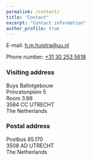 ```yaml
---
permalink: /contact/
title: "Contact"
excerpt: "Contact information"
author_profile: true
---
```


E-mail: [h.m.huistra@uu.nl](mailto:h.m.huistra@uu.nl)

Phone number: [+31 30 253 5618](tel:+31302535618)

### Visiting address

Buys Ballotgebouw  
Princetonplein 5  
Room 3.66  
3584 CC  UTRECHT  
The Netherlands

### Postal address
Postbus 85.170  
3508 AD    UTRECHT  
The Netherlands


